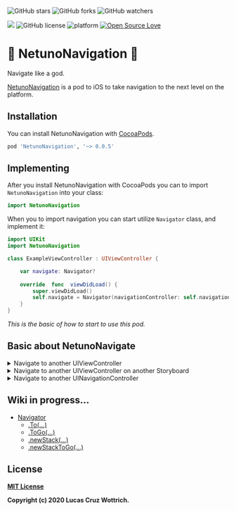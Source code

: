 ![GitHub stars](https://img.shields.io/github/stars/wottrich/NetunoNavigationPod?style=social)
![GitHub forks](https://img.shields.io/github/forks/wottrich/NetunoNavigationPod?style=social)
![GitHub watchers](https://img.shields.io/github/watchers/wottrich/NetunoNavigationPod?style=social)

![](https://img.shields.io/badge/Version-1.0.0-green)
![GitHub license](https://img.shields.io/badge/License-MIT-blue.svg)
![platform](https://img.shields.io/badge/platform-iOS-blue.svg)
[![Open Source Love](https://badges.frapsoft.com/os/v2/open-source.svg?v=103)](https://github.com/wottrich/NetunoNavigationPod)

# 🔱 NetunoNavigation 🔱
Navigate like a god.

[NetunoNavigation](https://cocoapods.org/pods/NetunoNavigation) is a pod to iOS to take navigation to the next level on the platform.


## Installation
You can install NetunoNavigation with [CocoaPods](http://cocoapods.org/).

```ruby
pod 'NetunoNavigation', '~> 0.0.5'
```

## Implementing
After you install NetunoNavigation with CocoaPods you can to import `NetunoNavigation` into your class:

```swift
import NetunoNavigation
```

When you to import navigation you can start utilize `Navigator` class, and implement it:

```swift
import UIKit
import NetunoNavigation

class ExampleViewController : UIViewController {

	var navigate: Navigator?
	
	override  func  viewDidLoad() {
		super.viewDidLoad()
		self.navigate = Navigator(navigationController: self.navigationController)
	}	
}
```
_This is the basic of how to start to use this pod._

## Basic about NetunoNavigate

<details><summary>Navigate to another UIViewController</summary> 

**> to**
| Params | Example |
| -- | -- |
| _ currenctViewController | UIViewController |
| viewControllerToGo | T.Type  |
| prepare | ((T?) -> Void)? = nil |

Return: [Go]()

**> toGo**

if you don't need to use prepare you can use .toGo:
| Params | Example |
| -- | -- |
| _ currenctViewController | UIViewController |
| viewControllerToGo | T.Type  |
| segue | Segue = .push(animated: Go.defaultAnimated) |

Return: Bool

```swift
//Transparent
toGo<T: UIViewController>(
  _ currentViewController: String
  viewControllerToGo _: T.Type
  segue: Segue = .push(animated: Go.defaultAnimated)
)

to<T: UIViewController>(
  _ currentViewController: UIViewController
  viewControllerToGo _: T.Type
  prepare: ((T?) -> Void)? = nil
) -> Go

.go(
  segue: Segue = .push(animated: Go.defaultAnimated)
) -> Bool
 
//Example without prepare you can use `toGo`
navigator.toGo(self, viewControllerToGo: AnotherViewController.self)

//Example with prepare
navigator.to(self, viewControllerToGo: AnotherViewController.self) { nextViewController: AnotherViewController? in
	nextViewController.title = "New Title"
}.go()
```
</details>

<details><summary>Navigate to another UIViewController on another Storyboard</summary> 

**> to**
| Params | Example |
| -- | -- |
| _ storyboardToGo | String |
| viewControllerToGo | T.Type  |
| prepare | ((T?) -> Void)? = nil |

Return: [Go]()

**> toGo**

if you don't need to use prepare you can use .toGo:
| Params | Example |
| -- | -- |
| _ storyboardToGo | String |
| viewControllerToGo | T.Type  |
| segue | Segue = .push(animated: Go.defaultAnimated) |

Return: Bool

```swift
//Transparent
toGo<T: UIViewController>(
  _ storyboardToGo: String
  viewControllerToGo _: T.Type
  segue: Segue = .push(animated: Go.defaultAnimated)
)

to<T: UIViewController>(
  _ storyboardToGo: String
  viewControllerToGo _: T.Type
  prepare: ((T?) -> Void)? = nil
) -> Go

.go(
  segue: Segue = .push(animated: Go.defaultAnimated)
) -> Bool
 
//Example without prepare you can use `toGo`
navigator.toGo("AnotherStoryboard", viewControllerToGo: AnotherViewController.self)

//Example with prepare
navigator.to("AnotherStoryboard", viewControllerToGo: AnotherViewController.self) { nextViewController: AnotherViewController? in
	nextViewController.title = "New Title"
}.go()
```

</details>

<details><summary>Navigate to another UINavigationController</summary> 

`.newStack` is used to configure **UINavigationController** and/or **UIStoryboard** that you want to navigate.
To navigate to another screen you need to use `.to` to configure **UIViewController** and/or **prepare** and `.go` to configure how you want to open your screen.
But if you want only **go** you can use `.toGo`.

**If you want to navigate to another Storyboard use `storyboardToGo` param**

**> newStack**
| Params | Example |
| -- | -- |
| navControllerToGo | String |
| _ storyboardToGo | String? = nil  |

Return: [Stack]()?

**.to**
| Params | Example |
| -- | -- |
| viewControllerToGo | T.Type |
| prepare | ((T?) -> Void)? = nil |

Return: [StackGo]()

**.go**
| Params | Example |
| -- | -- |
| _ style | ModalStyleEnum = .none |

Return: Void

<details><summary>**Code .newStack example**</summary>

```swift
//Transparent
.newStack(
  navControllerToGo: String,
  _ storyboardToGo: String? = nil
) -> Stack?

.to<T: UIViewController>(
  viewControllerToGo: T.Type,
  prepare: ((T?) -> Void)? = nil
) -> StackGo

.go(
  _ style: ModalStyleEnum = .none
)

//Example same storyboard
let stack = navigate.newStack("NavigationControllerToGo")
//Example another storyboard
let another = navigate.newStack("NavigationControllerToGo", "AnotherStoryboard")

//Without prepare
stack.to(AnotherViewController.self).go()

//With prepare
stack.to(AnotherViewController.self) { nextViewController in
  nextViewController.title = "new title"
}.go()

```
  
</details>

<details><summary>**Code .newStack with .toGo example**</summary>

```swift
//Transparent
.newStack(
  navControllerToGo: String,
  _ storyboardToGo: String? = nil
) -> Stack?

.toGo<T: UIViewController>(
  _ viewControllerToGo: T.Type? = nil
  style: ModalStyleEnum = .modal(modalTransitionStyle: .crossDissolve, modalPresentationStyle: .fullScreen, animated: true, completion: nil)
) -> Stack

//Example
navigate.newStack("NavigationControllerToGo")
  .toGo(AnotherViewController.self)

```
  
</details>

--

**If you don't need to use prepare you can use `.newStackToGo`:**

**> newStackToGo**

| Params | Example |
| -- | -- |
| _ navControllerToGo | String |
| _ storyboardToGo | String? = nil  |
| viewControllerToGo | T.Type? = nil |
| style | ModalStyleEnum = .none |

Return: [Stack]()?

```swift
//Transparent
newStackToGo<T: UIViewController>(
  _ navControllerToGo: String,
  _ storyboardToGo: String? = nil,
  viewControllerToGo: T.Type,
  style: ModalStyleEnum = .none
) -> Stack?

//Example same storyboard
navigate.newStackToGo("NavigationControllerToGo", viewControllerToGo: AnotherViewController.self, .default)

//Example another storyboard
navigate.newStackToGo(
  "NavigationControllerToGo", //navControllerToGo
  "AnotherStoryboard", //storyboardToGo
  viewControllerToGo: AnotherViewController.self,
  style: .default(animated: true, completion: nil)
)

```

</details>

## Wiki in progress...
* [Navigator]()
	* [.To(...)]()
	* [.ToGo(...)]()
	* [.newStack(...)]()
	* [.newStackToGo(...)]()
  
## License
[**MIT License**](https://github.com/Wottrich/NetunoNavigationPod/blob/master/LICENSE)

**Copyright (c) 2020 Lucas Cruz Wottrich.**
